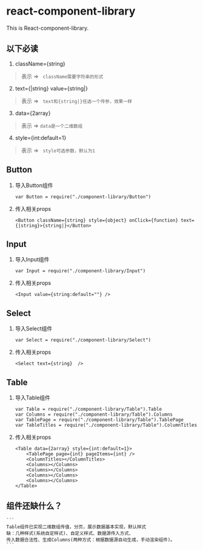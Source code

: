 # react-component-library
This is React-component-library.

## 以下必读
1. className={string}             
> 表示 =>  ` className需要字符串的形式`
2. text={|string} value={string|} 
> 表示 =>  ` text和{string|}任选一个传参，效果一样`
3. data={2array}                  
> 表示 =>  ` data是一个二维数组 `
4. style={int:default=1}          
> 表示 =>  ` style可选参数，默认为1`

## Button
1. 导入Button组件
    ```
    var Button = require("./component-library/Button") 
    ```
2. 传入相关props
    ```
    <Button className={string} style={object} onClick={function} text={|string}>{string|}</Button>
    ```
        
## Input
1. 导入Input组件
    ```
    var Input = require("./component-library/Input")
    ```
2. 传入相关props
    ```
    <Input value={string:default=""} />
    ```
## Select
1. 导入Select组件
    ```
    var Select = require("./component-library/Select")
    ```
2. 传入相关props
    ```
    <Select text={string}  />
    ```

## Table
1. 导入Table组件
    ```
    var Table = require("./component-library/Table").Table
    var Columns = require("./component-library/Table").Columns
    var TablePage = require("./component-library/Table").TablePage
    var TableTitles = require("./component-library/Table").ColumnTitles
    ```
2. 传入相关props
    ```
    <Table data={2array} style={int:default=1}>
        <TablePage page={int} pageItems={int} />
        <ColumnTitles></ColumnTitles>
        <Columns></Columns>
        <Columns></Columns>
        <Columns></Columns>
        <Columns></Columns>
    </Table>
    ```

## 组件还缺什么？
    ```
    Table组件已实现二维数组传值，分页，展示数据基本实现，默认样式
    缺：几种样式(系统自定样式)、自定义样式、数据源传入方式、
    传入数据合法性、生成Columns(两种方式：根据数据源自动生成，手动渲染组件)。
    ```